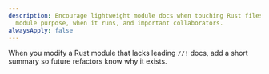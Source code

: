 ```yaml
---
description: Encourage lightweight module docs when touching Rust files. Note the
  module purpose, when it runs, and important collaborators.
alwaysApply: false
---
```


When you modify a Rust module that lacks leading `//!` docs, add a short summary so
future refactors know why it exists.
